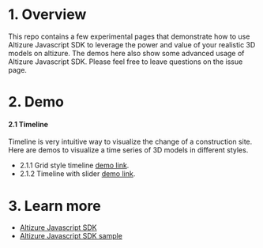 # 1. Overview

This repo contains a few experimental pages that demonstrate how to use Altizure Javascript SDK to leverage the power and value of your realistic 3D models on altizure. The demos here also show some advanced usage of Altizure Javascript SDK. Please feel free to leave questions on the issue page.

# 2. Demo

#### 2.1 Timeline

Timeline is very intuitive way to visualize the change of a construction site. Here are demos to visualize a time series of 3D models in different styles.

* 2.1.1 Grid style timeline [demo link](./timeline.html).
* 2.1.2 Timeline with slider [demo link](./timeline-slider.html).

# 3. Learn more

* [Altizure Javascript SDK](altizure.github.io/dev-docs-site)
* [Altizure Javascript SDK sample](https://github.com/altizure/sdk.examples)
